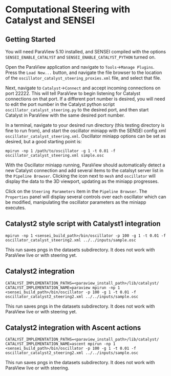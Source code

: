 # Computational Steering with Catalyst and SENSEI

## Getting Started

You will need ParaView 5.10 installed, and SENSEI compiled with the options `SENSEI_ENABLE_CATALYST` and `SENSEI_ENABLE_CATALYST_PYTHON` turned on.

Open the ParaView application and navigate to `Tools`->`Manage Plugins`. Press the `Load New...` button, and navigate the file browser to the location of the `oscillator_catalyst_steering_proxies.xml` file, and select that file.

Next, navigate to `Catalyst`->`Connect` and accept incoming connections on port 22222. This will tell ParaView to begin listening for Catalyst connections on that port. If a different port number is desired, you will need to edit the port number in the Catalyst python script `oscillator_catalyst_steering.py` to the desired port, and then start Catalyst in ParaView with the same desired port number.

In a terminal, navigate to your desired run directory (this testing directory is fine to run from), and start the oscillator miniapp with the SENSEI config xml `oscillator_catalyst_steering.xml`. Oscillator miniapp options can be set as desired, but a good starting point is:

```
mpirun -np 1 /path/to/oscillator -g 1 -t 0.01 -f oscillator_catalyst_steering.xml simple.osc
```
With the Oscillator miniapp running, ParaView should automatically detect a new Catalyst connection and add several items to the catalsyt server list in the `Pipeline Browser`. Clicking the icon next to `mesh` and `oscillator` will display the data to the 3D viewport, updating as the miniapp progresses.

Click on the `Steering Parameters` item in the `Pipeline Browser`. The `Properties` panel will display several controls over each oscillator which can be modified, manipulating the oscillator parameters as the miniapp executes.

## Catalyst2 style script with Catalyst1 integration
```
mpirun -np 1 <sensei_build_path>/bin/oscillator -p 100 -g 1 -t 0.01 -f oscillator_catalyst_steering2.xml ../../inputs/sample.osc
```
This run saves pngs in the datasets subdirectory. It does not work with ParaView live or with steering yet.

## Catalyst2 integration
```
CATALYST_IMPLEMENTATION_PATHS=<paraview_install_path>/lib/catalyst/ CATALYST_IMPLEMENTATION_NAME=paraview mpirun -np 1 <sensei_build_path>/bin/oscillator -p 100 -g 1 -t 0.01 -f oscillator_catalyst2_steering2.xml ../../inputs/sample.osc
```
This run saves pngs in the datasets subdirectory. It does not work with ParaView live or with steering yet.

## Catalyst2 integration with Ascent actions
```
CATALYST_IMPLEMENTATION_PATHS=<paraview_install_path>/lib/catalyst/ CATALYST_IMPLEMENTATION_NAME=ascent mpirun -np 1 <sensei_build_path>/bin/oscillator -p 100 -g 1 -t 0.01 -f oscillator_catalyst2_steering2.xml ../../inputs/sample.osc
```
This run saves pngs in the datasets subdirectory. It does not work with ParaView live or with steering.
